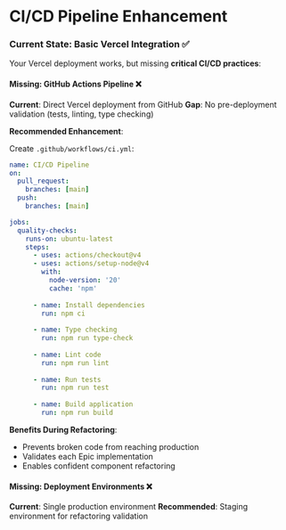 # CI/CD Pipeline Enhancement

### Current State: Basic Vercel Integration ✅

Your Vercel deployment works, but missing **critical CI/CD practices**:

#### Missing: GitHub Actions Pipeline ❌

**Current**: Direct Vercel deployment from GitHub
**Gap**: No pre-deployment validation (tests, linting, type checking)

**Recommended Enhancement**:

Create `.github/workflows/ci.yml`:
```yaml
name: CI/CD Pipeline
on:
  pull_request:
    branches: [main]
  push:
    branches: [main]

jobs:
  quality-checks:
    runs-on: ubuntu-latest
    steps:
      - uses: actions/checkout@v4
      - uses: actions/setup-node@v4
        with:
          node-version: '20'
          cache: 'npm'
      
      - name: Install dependencies
        run: npm ci
      
      - name: Type checking
        run: npm run type-check
      
      - name: Lint code
        run: npm run lint
      
      - name: Run tests
        run: npm run test
      
      - name: Build application
        run: npm run build
```

**Benefits During Refactoring**:
- Prevents broken code from reaching production
- Validates each Epic implementation
- Enables confident component refactoring

#### Missing: Deployment Environments ❌

**Current**: Single production environment
**Recommended**: Staging environment for refactoring validation

```yaml